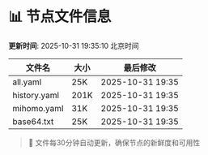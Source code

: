 # 📊 节点文件信息

**更新时间**: 2025-10-31 19:35:10 北京时间

| 文件名 | 大小 | 最后修改 |
|--------|------|----------|
| all.yaml | 25K | 2025-10-31 19:35 |
| history.yaml | 201K | 2025-10-31 19:35 |
| mihomo.yaml | 31K | 2025-10-31 19:35 |
| base64.txt | 25K | 2025-10-31 19:35 |

> 🔄 文件每30分钟自动更新，确保节点的新鲜度和可用性
